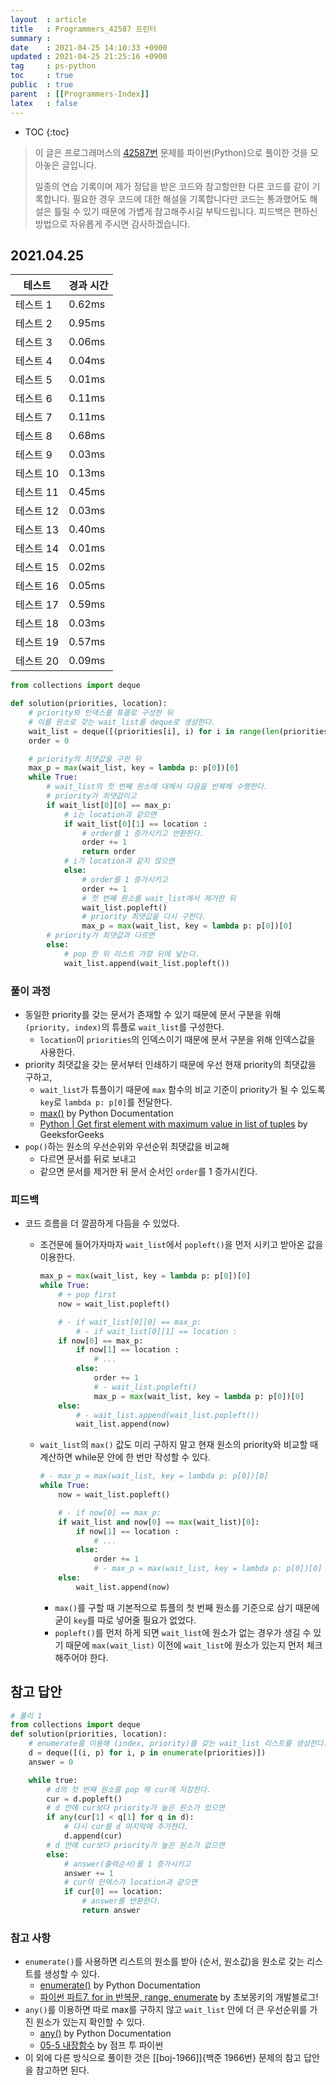```yaml
---
layout  : article
title   : Programmers_42587 프린터
summary : 
date    : 2021-04-25 14:10:33 +0900
updated : 2021-04-25 21:25:16 +0900
tag     : ps-python
toc     : true
public  : true
parent  : [[Programmers-Index]]
latex   : false
---
```

* TOC
{:toc}

>이 글은 프로그래머스의 [42587번](https://programmers.co.kr/learn/courses/30/lessons/42587) 문제를 파이썬(Python)으로 풀이한 것을 모아놓은 글입니다.
>
> 일종의 연습 기록이며 제가 정답을 받은 코드와 참고할만한 다른 코드를 같이 기록합니다. 필요한 경우 코드에 대한 해설을 기록합니다만 코드는 통과했어도 해설은 틀릴 수 있기 때문에 가볍게 참고해주시길 부탁드립니다. 피드백은 편하신 방법으로 자유롭게 주시면 감사하겠습니다.

## 2021.04.25

| 테스트    | 경과 시간 |
| --------- | --------- |
| 테스트 1  | 0.62ms    |
| 테스트 2  | 0.95ms    |
| 테스트 3  | 0.06ms    |
| 테스트 4  | 0.04ms    |
| 테스트 5  | 0.01ms    |
| 테스트 6  | 0.11ms    |
| 테스트 7  | 0.11ms    |
| 테스트 8  | 0.68ms    |
| 테스트 9  | 0.03ms    |
| 테스트 10 | 0.13ms    |
| 테스트 11 | 0.45ms    |
| 테스트 12 | 0.03ms    |
| 테스트 13 | 0.40ms    |
| 테스트 14 | 0.01ms    |
| 테스트 15 | 0.02ms    |
| 테스트 16 | 0.05ms    |
| 테스트 17 | 0.59ms    |
| 테스트 18 | 0.03ms    |
| 테스트 19 | 0.57ms    |
| 테스트 20 | 0.09ms    |

```python
from collections import deque

def solution(priorities, location):
    # priority와 인덱스를 튜플로 구성한 뒤
    # 이를 원소로 갖는 wait_list를 deque로 생성한다.
    wait_list = deque([(priorities[i], i) for i in range(len(priorities))])
    order = 0

    # priority의 최댓값을 구한 뒤
    max_p = max(wait_list, key = lambda p: p[0])[0]
    while True:
        # wait_list의 첫 번째 원소에 대해서 다음을 반복해 수행한다.
        # priority가 최댓값이고
        if wait_list[0][0] == max_p: 
            # i는 location과 같으면
            if wait_list[0][1] == location :
                # order를 1 증가시키고 반환한다.
                order += 1
                return order
            # i가 location과 같지 않으면
            else:
                # order를 1 증가시키고
                order += 1
                # 첫 번째 원소를 wait_list에서 제거한 뒤
                wait_list.popleft()
                # priority 최댓값을 다시 구한다.
                max_p = max(wait_list, key = lambda p: p[0])[0]
        # priority가 최댓값과 다르면
        else:
            # pop 한 뒤 리스트 가장 뒤에 넣는다.
            wait_list.append(wait_list.popleft())
```

### 풀이 과정

* 동일한 priority를 갖는 문서가 존재할 수 있기 때문에 문서 구분을 위해 `(priority, index)`의 튜플로 `wait_list`를 구성한다.
    * `location`이 `priorities`의 인덱스이기 때문에 문서 구분을 위해 인덱스값을 사용한다.
* priority 최댓값을 갖는 문서부터 인쇄하기 때문에 우선 현재 priority의 최댓값을 구하고,
    * `wait_list`가 튜플이기 때문에 `max` 함수의 비교 기준이 priority가 될 수 있도록 `key`로 `lambda p: p[0]`를 전달한다.
    * [max()](https://docs.python.org/3/library/functions.html?highlight=divmod#max) by Python Documentation
    * [Python | Get first element with maximum value in list of tuples](https://www.geeksforgeeks.org/python-get-first-element-with-maximum-value-in-list-of-tuples/) by GeeksforGeeks
* `pop()`하는 원소의 우선순위와 우선순위 최댓값을 비교해
    * 다르면 문서를 뒤로 보내고
    * 같으면 문서를 제거한 뒤 문서 순서인 `order`를 1 증가시킨다.

### 피드백

* 코드 흐름을 더 깔끔하게 다듬을 수 있었다.
    * 조건문에 들어가자마자 `wait_list`에서 `popleft()`을 먼저 시키고 받아온 값을 이용한다.

        ```python
        max_p = max(wait_list, key = lambda p: p[0])[0]
        while True:
            # + pop first
            now = wait_list.popleft()

            # - if wait_list[0][0] == max_p: 
                # - if wait_list[0][1] == location :
            if now[0] == max_p: 
                if now[1] == location :
                    # ...
                else:
                    order += 1
                    # - wait_list.popleft()
                    max_p = max(wait_list, key = lambda p: p[0])[0]
            else:
                # - wait_list.append(wait_list.popleft())
                wait_list.append(now)
        ```

    * `wait_list`의 `max()` 값도 미리 구하지 말고 현재 원소의 priority와 비교할 때 계산하면 while문 안에 한 번만 작성할 수 있다.

        ```python
        # - max_p = max(wait_list, key = lambda p: p[0])[0]
        while True:
            now = wait_list.popleft()

            # - if now[0] == max_p: 
            if wait_list and now[0] == max(wait_list)[0]: 
                if now[1] == location :
                    # ...
                else:
                    order += 1
                    # - max_p = max(wait_list, key = lambda p: p[0])[0]
            else:
                wait_list.append(now)
        ```

        * `max()`를 구할 때 기본적으로 튜플의 첫 번째 원소를 기준으로 삼기 때문에 굳이 `key`를 따로 넣어줄 필요가 없었다.
        * `popleft()`를 먼저 하게 되면 `wait_list`에 원소가 없는 경우가 생길 수 있기 때문에 `max(wait_list)` 이전에 `wait_list`에 원소가 있는지 먼저 체크해주어야 한다.

## 참고 답안

```python
# 풀이 1
from collections import deque
def solution(priorities, location):
    # enumerate를 이용해 (index, priority)를 갖는 wait_list 리스트를 생성한다.
    d = deque([(i, p) for i, p in enumerate(priorities)])
    answer = 0

    while true:
        # d의 첫 번째 원소를 pop 해 cur에 저장한다.
        cur = d.popleft()
        # d 안에 cur보다 priority가 높은 원소가 있으면
        if any(cur[1] < q[1] for q in d):
            # 다시 cur를 d 마지막에 추가한다.
            d.append(cur)
        # d 안에 cur보다 priority가 높은 원소가 없으면
        else:
            # answer(출력순서)를 1 증가시키고
            answer += 1
            # cur의 인덱스가 location과 같으면
            if cur[0] == location:
                # answer를 반환한다.
                return answer
```

### 참고 사항

* `enumerate()`를 사용하면 리스트의 원소를 받아 (순서, 원소값)을 원소로 갖는 리스트를 생성할 수 있다.
    * [enumerate()](https://docs.python.org/3/library/functions.html#enumerate) by Python Documentation
    * [파이썬 파트7. for in 반복문, range, enumerate](https://wayhome25.github.io/python/2017/02/24/py-07-for-loop/) by 초보몽키의 개발블로그!
* `any()`를 이용하면 따로 max를 구하지 않고 `wait_list` 안에 더 큰 우선순위를 가진 원소가 있는지 확인할 수 있다.
    * [any()](https://docs.python.org/3/library/functions.html#any) by Python Documentation
    * [05-5 내장함수](https://wikidocs.net/32#any) by 점프 투 파이썬
* 이 외에 다른 방식으로 풀이한 것은 [[boj-1966]]{백준 1966번} 문제의 참고 답안을 참고하면 된다.
